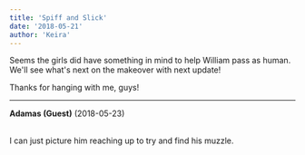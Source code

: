 ```yaml
---
title: 'Spiff and Slick'
date: '2018-05-21'
author: 'Keira'
---
```


<p>Seems the girls did have something in mind to help William pass as human. We'll see what's next on the makeover with next update!</p><p>Thanks for hanging with me, guys!</p>

---
**Adamas (Guest)** (2018-05-23)

<br> I can just picture him reaching up to try and find his muzzle.<br>


